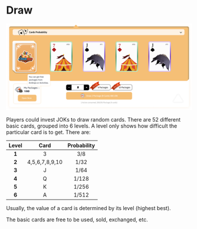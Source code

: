 # Draw



![Draw Cards](../../.gitbook/assets/draw.png)

Players could invest JOKs to draw random cards. There are 52 different basic cards, grouped into 6 levels. A level only shows how difficult the particular card is to get. There are:

| Level | Card | Probability |
| :---: | :---: | :---: |
| **1** | 3 | 3/8 |
| **2** | 4,5,6,7,8,9,10 | 1/32 |
| **3** | J | 1/64 |
| **4** | Q | 1/128 |
| **5** | K | 1/256 |
| **6** | A | 1/512 |

Usually, the value of a card is determined by its level \(highest best\).

The basic cards are free to be used, sold, exchanged, etc.

